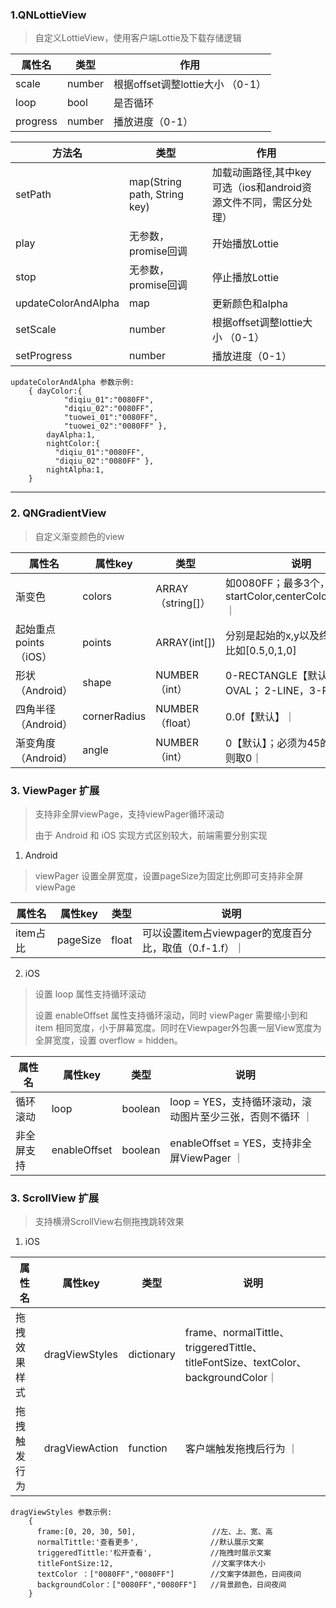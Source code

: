 ### 1.QNLottieView 

> 自定义LottieView，使用客户端Lottie及下载存储逻辑

| 属性名 | 类型 | 作用 |      
| ------------ | ------------ | ------------ |      
| scale | number | 根据offset调整lottie大小 （0-1） |      
| loop | bool | 是否循环 |      
| progress | number | 播放进度（0-1） |      


| 方法名 | 类型 | 作用 |      
| ------------ | ------------ | ------------ |     
| setPath | map(String path, String key) | 加载动画路径,其中key可选（ios和android资源文件不同，需区分处理） |      
| play | 无参数，promise回调 | 开始播放Lottie |      
| stop | 无参数，promise回调 | 停止播放Lottie |      
| updateColorAndAlpha | map  | 更新颜色和alpha |      
| setScale | number | 根据offset调整lottie大小 （0-1） |      
| setProgress | number | 播放进度（0-1） |


````
updateColorAndAlpha 参数示例:
	{ dayColor:{ 	
			"diqiu_01":"0080FF",        
			"diqiu_02":"0080FF", 	
			"tuowei_01":"0080FF",        
			"tuowei_02":"0080FF" }, 
		dayAlpha:1, 
		nightColor:{ 	
		  "diqiu_01":"0080FF",        
		  "diqiu_02":"0080FF" }, 
		nightAlpha:1, 
	} 
````

---

### 2. QNGradientView

> 自定义渐变颜色的view


| 属性名|  属性key | 类型   | 说明 |
| ------------ | ------------ |------------ | ----------- |
| 渐变色|colors |ARRAY（string[]）| 如0080FF；最多3个，分别代表startColor,centerColor,endColor｜
|起始重点points （iOS）|  points | ARRAY(int[])   | 分别是起始的x,y以及终点x，y。比如[0.5,0,1,0] |
|形状（Android） | shape  | NUMBER（int）   |  0-RECTANGLE【默认】；1-OVAL； 2-LINE，3-RING｜
|四角半径（Android） |  cornerRadius |  NUMBER（float） | 0.0f【默认】｜
|渐变角度（Android）| angle | NUMBER（int）| 0【默认】；必须为45的倍数，否则取0｜

### 3. ViewPager 扩展

> 支持非全屏viewPage，支持viewPager循环滚动
> 
> 由于 Android 和 iOS 实现方式区别较大，前端需要分别实现

1. Android 

> viewPager 设置全屏宽度，设置pageSize为固定比例即可支持非全屏viewPage

| 属性名|  属性key | 类型   | 说明 |
| ------------ | ------------ |------------ | ----------- |
| item占比 | pageSize |float| 可以设置item占viewpager的宽度百分比，取值（0.f-1.f）｜

2. iOS 

> 设置 loop 属性支持循环滚动
> 
> 设置 enableOffset 属性支持循环滚动，同时 viewPager 需要缩小到和 item 相同宽度，小于屏幕宽度。同时在Viewpager外包裹一层View宽度为全屏宽度，设置 overflow = hidden。

| 属性名|  属性key | 类型   | 说明 |
| ------------ | ------------ |------------ | ----------- |
| 循环滚动 | loop | boolean | loop = YES，支持循环滚动，滚动图片至少三张，否则不循环 ｜
| 非全屏支持 | enableOffset | boolean | enableOffset = YES，支持非全屏ViewPager ｜


### 3. ScrollView 扩展

> 支持横滑ScrollView右侧拖拽跳转效果

1. iOS

| 属性名|  属性key | 类型   | 说明 |
| ------------ | ------------ |------------ | ----------- |
| 拖拽效果样式 | dragViewStyles | dictionary | frame、normalTittle、triggeredTittle、titleFontSize、textColor、backgroundColor｜
| 拖拽触发行为 | dragViewAction | function | 客户端触发拖拽后行为 ｜

````
dragViewStyles 参数示例:
	{ 
	  frame:[0, 20, 30, 50],                 //左、上、宽、高
	  normalTittle:'查看更多',                //默认展示文案
	  triggeredTittle:'松开查看',             //拖拽时展示文案
	  titleFontSize:12,                      //文案字体大小
	  textColor ：["0080FF","0080FF"]        //文案字体颜色，日间夜间
	  backgroundColor：["0080FF","0080FF"]   //背景颜色，日间夜间
	} 
````



